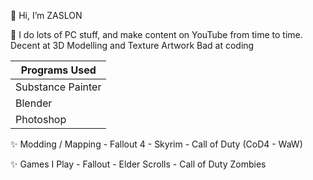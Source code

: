 👋 Hi, I’m ZASLON
  
👀 I do lots of PC stuff, and make content on YouTube from time to time.
Decent at 3D Modelling and Texture Artwork
Bad at coding

| Programs Used     |
|-------------------|
| Substance Painter |
| Blender           |
| Photoshop         |

✨ Modding / Mapping
    - Fallout 4
    - Skyrim
    - Call of Duty (CoD4 - WaW)

✨ Games I Play
    - Fallout
    - Elder Scrolls
    - Call of Duty Zombies

<!---
ZASLONPC/ZASLONPC is a ✨ special ✨ repository because its `README.md` (this file) appears on your GitHub profile.
You can click the Preview link to take a look at your changes.
--->
